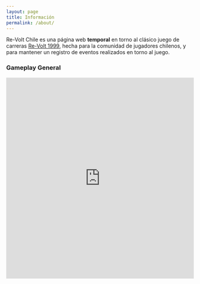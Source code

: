 ```yaml
---
layout: page
title: Información
permalink: /about/
---
```


Re-Volt Chile es una página web **temporal** en torno al clásico juego de carreras [Re-Volt 1999](https://en.wikipedia.org/wiki/Re-Volt),
hecha para la comunidad de jugadores chilenos, y para mantener un registro de eventos realizados en torno al juego.

### Gameplay General

<div align="left">
    <iframe width="100%" height="540" src="https://www.youtube.com/embed/3io0Fd6IaCk" title="YouTube video player" frameborder="0" allow="accelerometer; autoplay; clipboard-write; encrypted-media; gyroscope; picture-in-picture" allowfullscreen></iframe>
</div>


